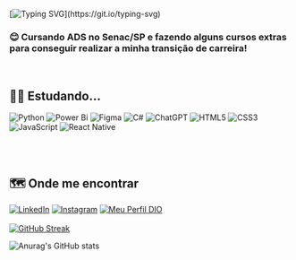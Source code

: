[![Typing SVG](https://readme-typing-svg.demolab.com?font=Comic+sans&pause=1000&color=AB3DEE&multiline=true&random=false&width=335&height=60&lines=Ol%C3%A1%2C+seja+bem+vindo!)](https://git.io/typing-svg)

### :blush: Cursando ADS no Senac/SP e fazendo alguns cursos extras para conseguir realizar a minha transição de carreira!
<br>

## :woman_technologist:	 Estudando...
![Python](https://img.shields.io/badge/python-3670A0?style=for-the-badge&logo=python&logoColor=ffdd54)
![Power Bi](https://img.shields.io/badge/power_bi-F2C811?style=for-the-badge&logo=powerbi&logoColor=black)
![Figma](https://img.shields.io/badge/Figma-696969?style=for-the-badge&logo=figma&logoColor=figma)
![C#](https://img.shields.io/badge/C%23-239120?style=for-the-badge&logo=c-sharp&logoColor=white)
![ChatGPT](https://img.shields.io/badge/chatGPT-74aa9c?style=for-the-badge&logo=openai&logoColor=white)
![HTML5](https://img.shields.io/badge/HTML5-E34F26?style=for-the-badge&logo=html5&logoColor=white)
![CSS3](https://img.shields.io/badge/CSS3-1572B6?style=for-the-badge&logo=css3&logoColor=white)
![JavaScript](https://img.shields.io/badge/JavaScript-F7DF1E?style=for-the-badge&logo=javascript&logoColor=black)
![React Native](https://img.shields.io/badge/React_Native-20232A?style=for-the-badge&logo=react&logoColor=61DAFB)




<br><br>

## :world_map: Onde me encontrar
[![LinkedIn](https://img.shields.io/badge/LinkedIn-0077B5?style=for-the-badge&logo=linkedin&logoColor=white)](https://www.linkedin.com/in/christiane-magalhaes/)
[![Instagram](https://img.shields.io/badge/-Instagram-%23E4405F?style=for-the-badge&logo=instagram&logoColor=white)](https://www.instagram.com/chrismagalhaes_dev/)
[![Meu Perfil DIO](https://img.shields.io/badge/Meu%20Perfil%20DIO-30A3DC?style=for-the-badge)](https://www.dio.me/users/christianem_arcari)
<br><br>
[![GitHub Streak](https://streak-stats.demolab.com/?user=ChrisMaga&theme=bear&background=000&border=30A3DC&dates=FFF)](https://git.io/streak-stats)

![Anurag's GitHub stats](https://github-readme-stats.vercel.app/api?username=ChrisMaga&theme=material-palenight&show_icons=true)

